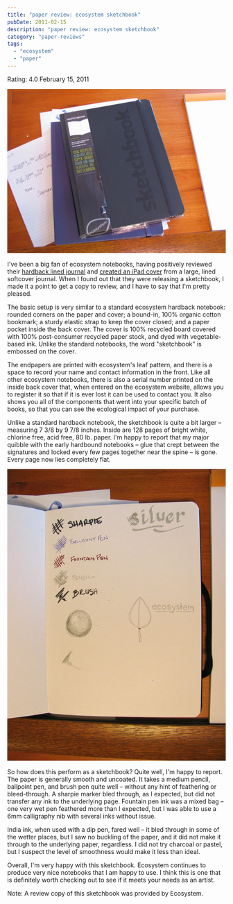 ```yaml
---
title: "paper review: ecosystem sketchbook"
pubDate: 2011-02-15
description: "paper review: ecosystem sketchbook"
category: "paper-reviews"
tags:
  - "ecosystem"
  - "paper"
---
```


Rating: 4.0
February 15, 2011

![](IMG_0274.JPG)

I've been a big fan of ecosystem notebooks, having positively reviewed their [hardback lined journal](/blog/2010/6/13/paper-review-ecosystem-notebook/) and [created an iPad cover](/blog/2010/6/1/the-great-ecosystem-ipad-cover-hack/) from a large, lined softcover journal. When I found out that they were releasing a sketchbook, I made it a point to get a copy to review, and I have to say that I'm pretty pleased.

The basic setup is very similar to a standard ecosystem hardback notebook: rounded corners on the paper and cover; a bound-in, 100% organic cotton bookmark; a sturdy elastic strap to keep the cover closed; and a paper pocket inside the back cover. The cover is 100% recycled board covered with 100% post-consumer recycled paper stock, and dyed with vegetable-based ink. Unlike the standard notebooks, the word "sketchbook" is embossed on the cover.

The endpapers are printed with ecosystem's leaf pattern, and there is a space to record your name and contact information in the front. Like all other ecosystem notebooks, there is also a serial number printed on the inside back cover that, when entered on the ecosystem website, allows you to register it so that if it is ever lost it can be used to contact you. It also shows you all of the components that went into your specific batch of books, so that you can see the ecological impact of your purchase.

Unlike a standard hardback notebook, the sketchbook is quite a bit larger – measuring 7 3/8 by 9 7/8 inches. Inside are 128 pages of bright white, chlorine free, acid free, 80 lb. paper. I'm happy to report that my major quibble with the early hardbound notebooks – glue that crept between the signatures and locked every few pages together near the spine – is gone. Every page now lies completely flat.

![](IMG_0281.JPG)

So how does this perform as a sketchbook? Quite well, I'm happy to report. The paper is generally smooth and uncoated. It takes a medium pencil, ballpoint pen, and brush pen quite well – without any hint of feathering or bleed-through. A sharpie marker bled through, as I expected, but did not transfer any ink to the underlying page. Fountain pen ink was a mixed bag – one very wet pen feathered more than I expected, but I was able to use a 6mm calligraphy nib with several inks without issue.

India ink, when used with a dip pen, fared well – it bled through in some of the wetter places, but I saw no buckling of the paper, and it did not make it through to the underlying paper, regardless. I did not try charcoal or pastel, but I suspect the level of smoothness would make it less than ideal.

Overall, I'm very happy with this sketchbook. Ecosystem continues to produce very nice notebooks that I am happy to use. I think this is one that is definitely worth checking out to see if it meets your needs as an artist.

Note: A review copy of this sketchbook was provided by Ecosystem.
